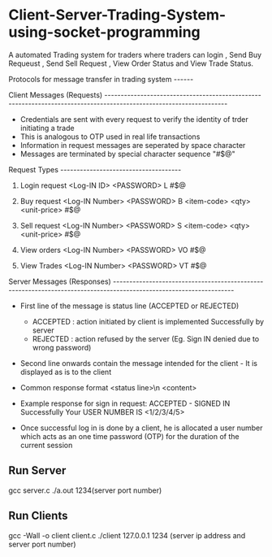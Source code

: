 # Client-Server-Trading-System-using-socket-programming
A automated Trading system for traders where traders can login , Send Buy Requeust , Send Sell
Request , View Order Status and View Trade Status.

Protocols for message transfer in trading system  ------

Client Messages (Requests) -------------------------------------------------------------------------------------------------------------------

  - Credentials are sent with every request to verify the identity of trder initiating a trade
  - This is analogous to OTP used in real life transactions
  - Information in request messages are seperated by space character
  - Messages are terminated by special character sequence "#$@"

Request Types -------------------------------------

 1. Login request
      \<Log-IN ID\> \<PASSWORD\> L #$@

 2. Buy request
      \<Log-IN Number\> \<PASSWORD\> B \<item-code\> \<qty\> \<unit-price\> #$@

 3. Sell request
      \<Log-IN Number\> \<PASSWORD\> S \<item-code\> \<qty\> \<unit-price\> #$@

 4. View orders
      \<Log-IN Number\> \<PASSWORD\> VO #$@

 5. View Trades
      \<Log-IN Number\> \<PASSWORD\> VT #$@


Server Messages (Responses) -------------------------------------------------------------------------------------------------------------------

- First line of the message is status line (ACCEPTED or REJECTED)
    - ACCEPTED : action initiated by client is implemented Successfully by server
    - REJECTED : action refused by the server (Eg. Sign IN denied due to wrong password)

- Second line onwards contain the message intended for the client - It is displayed as is to the client

- Common response format
    \<status line\>\n
    \<content\>

- Example response for sign in request:
    ACCEPTED -
    SIGNED IN Successfully
    Your USER NUMBER IS \<1/2/3/4/5\>

- Once successful log in is done by a client, he is allocated a user number which acts as an one time password (OTP) for the duration of the current session


Run Server 
-------------------------------------------------------------------------------------------------------------------

gcc server.c
./a.out 1234(server port number)

Run Clients
-------------------------------------------------------------------------------------------------------------------

gcc -Wall -o client client.c
./client 127.0.0.1 1234 (server ip address and server port number)


